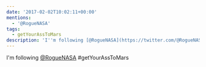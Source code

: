 ```yaml
---
date: '2017-02-02T10:02:11+00:00'
mentions:
  - '@RogueNASA'
tags:
  - getYourAssToMars
description: 'I''m following [@RogueNASA](https://twitter.com/@RogueNASA) #getYourAssToMars'
---
```

I'm following [@RogueNASA](https://twitter.com/@RogueNASA) #getYourAssToMars
